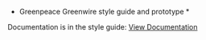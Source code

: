 * Greenpeace Greenwire style guide and prototype *

Documentation is in the style guide:
[View Documentation](http://greenpeace.github.io/ggw_styleguide/documentation/getting-started.html)
